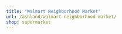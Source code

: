 ```yaml
---
title: "Walmart Neighborhood Market"
url: /ashland/walmart-neighborhood-market/
shop: supermarket
---
```

